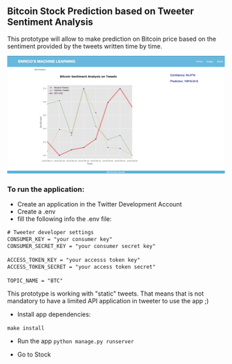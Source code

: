 ## Bitcoin Stock Prediction based on Tweeter Sentiment Analysis

This prototype will allow to make prediction on Bitcoin price based on the sentiment provided by the tweets written time by time.

![Sentiment](sentiment.png)

### To run the application:
- Create an application in the Twitter Development Account
- Create a .env 
- fill the following info the .env file:
```
# Tweeter developer settings
CONSUMER_KEY = "your consumer key"
CONSUMER_SECRET_KEY = "your consumer secret key"

ACCESS_TOKEN_KEY = "your accesss token key"
ACCESS_TOKEN_SECRET = "your access token secret"

TOPIC_NAME = "BTC"
```

This prototype is working with "static" tweets. That means that is not mandatory to have a
limited API application in tweeter to use the app ;)

- Install app dependencies:

```make install```


- Run the app
```python manage.py runserver```

- Go to Stock
